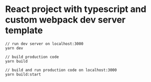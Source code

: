 # React project with typescript and custom webpack dev server template

```
// run dev server on localhost:3000
yarn dev

// build production code
yarn build

// build and run production code on localhost:3000
yarn build:start
```
